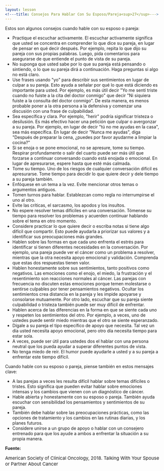 ```yaml
---
layout: lesson
<!---title: Consejos Para Hablar Con Su Esposo/Pareja<sup>27</sup>--->
---
```

Estos son algunos consejos cuando hable con su esposo o pareja:

* Practique el escuchar activamente. El escuchar activamente significa que usted se concentra en comprender lo que dice su pareja, en lugar de pensar en qué decir después. Por ejemplo, repita lo que dijo su pareja con sus propias palabras. Luego, pida comentarios para asegurarse de que entiende el punto de vista de su pareja.
* No suponga que usted sabe por lo que su pareja está pensando o sintiendo, o lo que su pareja dirá a continuación. Haga preguntas si algo no está claro.
* Use frases usando "yo" para describir sus sentimientos en lugar de culpar a su pareja. Esto ayuda a señalar por qué lo que está diciendo es importante para usted. Por ejemplo, es más útil decir "Yo me sentí triste cuando no fuiste a la cita del doctor conmigo" que decir "Ni siquiera fuiste a la consulta del doctor conmigo". De esta manera, es menos probable poner a la otra persona a la defensiva y comenzar una discusión con una frase de culpabilidad.
* Sea específica y clara. Por ejemplo, "herir" podría significar tristeza o desilusión. Es más efectivo hacer una petición que culpar o avergonzar a su pareja. Por ejemplo, en lugar de decir "tú no me ayudas en la casa", sea más específica. En lugar de decir "Nunca me ayudas", diga "Después de preparar la cena, ¿puedes por favor ayudarme a limpiar la cocina?"
* Si se enoja o se pone emocional, no se apresure, tome su tiempo. Respirar profundamente o salir del cuarto puede ser más útil que forzarse a continuar conversando cuando está enojada o emocional. En lugar de apresurarse, espere hasta que esté más calmada.
* Tome su tiempo. Uno de los riesgos de cualquier conversación difícil es apresurarse. Tome tiempo para decidir lo que quiere decir y dele tiempo a su pareja también.
* Enfóquese en un tema a la vez. Evite mencionar otros temas o argumentos antiguos.
* Tomen turnos para hablar. Establezcan como regla no interrumpirse el uno al otro.
* Evite las críticas, el sarcasmo, los apodos y los insultos.
* No espere resolver temas difíciles en una conversación. Tómense su tiempo para resolver los problemas y acuerden continuar hablando sobre el tema en otro momento.
* Considere practicar lo que quiere decir o escriba notas si tiene algo difícil que compartir. Esto puede ayudarla a priorizar sus valores y a identificar sus preocupaciones más grandes.
* Hablen sobre las formas en que cada uno enfrenta el estrés para identificar si tienen diferentes necesidades en la conversación. Por ejemplo, una pareja puede ver el cáncer como un problema a resolver, mientras que la otra necesita apoyo emocional y validación. Comprenda que estas dos respuestas tienen valor.
* Hablen honestamente sobre sus sentimientos, tanto positivos como negativos. Las emociones como el enojo, el miedo, la frustración y el resentimiento son reacciones normales al cáncer. Las parejas con frecuencia no discuten estas emociones porque temen molestarse o sentirse culpables por tener pensamientos negativos. Ocultar los sentimientos crea distancia en la pareja y les impide apoyarse y consolarse mutuamente. Por otro lado, escuchar que su pareja siente culpabilidad o tristeza también puede ser muy difícil de enfrentar.
* Hablen acerca de las diferencias en la forma en que se siente cada uno y respeten los sentimientos del otro. Por ejemplo, a veces, uno de ustedes puede sentir miedo mientras que el otro se siente esperanzado.
* Dígale a su pareja el tipo específico de apoyo que necesita. Tal vez un día usted necesita apoyo emocional, pero otro día necesita tiempo para estar sola.
* A veces, puede ser útil para ustedes dos el hablar con una persona neutral que los pueda ayudar a superar diferentes puntos de vista.
* No tenga miedo de reír. El humor puede ayudarle a usted y a su pareja a enfrentar este tiempo difícil.

Cuando hable con su esposo o pareja, piense también en estos mensajes clave:

* A las parejas a veces les resulta difícil hablar sobre temas difíciles o tristes. Esto significa que pueden evitar hablar sobre emociones intensas y los cambios que vienen con un diagnóstico de cáncer.
* Hable abierta y honestamente con su esposo o pareja. También ayuda escuchar con sensibilidad los pensamientos y sentimientos de su pareja.
* También debe hablar sobre las preocupaciones prácticas, como las opciones de tratamiento y los cambios en las rutinas diarias, y los planes futuros.
* Considere unirse a un grupo de apoyo o hablar con un consejero entrenado para que los ayude a ambos a enfrentar la situación a su propia manera.


**Fuente:**

<span style="font-size:15px;">American Society of Clinical Oncology, 2018. Talking With Your Spouse or Partner About Cancer</span>

